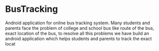# BusTracking
Android application for online bus tracking system.
Many students and parents face the problem of college and school bus like route of the bus, exact location of the bus, to resolve all this problems we have build an android application which helps students and parents to track the exact locat 
